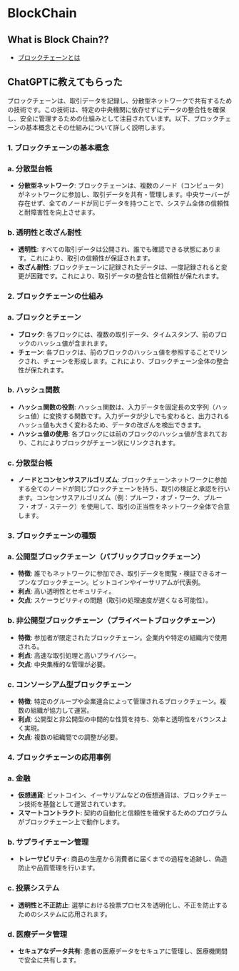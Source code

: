 # BlockChain

## What is Block Chain??
- [ブロックチェーンとは](https://www.ntt.com/bizon/glossary/j-h/block-chain.html#:~:text=%E3%83%96%E3%83%AD%E3%83%83%E3%82%AF%E3%81%A8%E5%91%BC%E3%81%B0%E3%82%8C%E3%82%8B%E5%8D%98%E4%BD%8D%E3%81%A7,%E3%81%95%E3%82%8C%E3%82%8B%E6%8A%80%E8%A1%93%E3%81%AE%E3%81%93%E3%81%A8%E3%80%82)

## ChatGPTに教えてもらった
ブロックチェーンは、取引データを記録し、分散型ネットワークで共有するための技術です。この技術は、特定の中央機関に依存せずにデータの整合性を確保し、安全に管理するための仕組みとして注目されています。以下、ブロックチェーンの基本概念とその仕組みについて詳しく説明します。

### **1. ブロックチェーンの基本概念**

### **a. 分散型台帳**

- **分散型ネットワーク**: ブロックチェーンは、複数のノード（コンピュータ）がネットワークに参加し、取引データを共有・管理します。中央サーバーが存在せず、全てのノードが同じデータを持つことで、システム全体の信頼性と耐障害性を向上させます。

### **b. 透明性と改ざん耐性**

- **透明性**: すべての取引データは公開され、誰でも確認できる状態にあります。これにより、取引の信頼性が保証されます。
- **改ざん耐性**: ブロックチェーンに記録されたデータは、一度記録されると変更が困難です。これにより、取引データの整合性と信頼性が保たれます。

### **2. ブロックチェーンの仕組み**

### **a. ブロックとチェーン**

- **ブロック**: 各ブロックには、複数の取引データ、タイムスタンプ、前のブロックのハッシュ値が含まれます。
- **チェーン**: 各ブロックは、前のブロックのハッシュ値を参照することでリンクされ、チェーンを形成します。これにより、ブロックチェーン全体の整合性が保たれます。

### **b. ハッシュ関数**

- **ハッシュ関数の役割**: ハッシュ関数は、入力データを固定長の文字列（ハッシュ値）に変換する関数です。入力データが少しでも変わると、出力されるハッシュ値も大きく変わるため、データの改ざんを検出できます。
- **ハッシュ値の使用**: 各ブロックには前のブロックのハッシュ値が含まれており、これによりブロックがチェーン状にリンクされます。

### **c. 分散型台帳**

- **ノードとコンセンサスアルゴリズム**: ブロックチェーンネットワークに参加する全てのノードが同じブロックチェーンを持ち、取引の検証と承認を行います。コンセンサスアルゴリズム（例：プルーフ・オブ・ワーク、プルーフ・オブ・ステーク）を使用して、取引の正当性をネットワーク全体で合意します。

### **3. ブロックチェーンの種類**

### **a. 公開型ブロックチェーン（パブリックブロックチェーン）**

- **特徴**: 誰でもネットワークに参加でき、取引データを閲覧・検証できるオープンなブロックチェーン。ビットコインやイーサリアムが代表例。
- **利点**: 高い透明性とセキュリティ。
- **欠点**: スケーラビリティの問題（取引の処理速度が遅くなる可能性）。

### **b. 非公開型ブロックチェーン（プライベートブロックチェーン）**

- **特徴**: 参加者が限定されたブロックチェーン。企業内や特定の組織内で使用される。
- **利点**: 高速な取引処理と高いプライバシー。
- **欠点**: 中央集権的な管理が必要。

### **c. コンソーシアム型ブロックチェーン**

- **特徴**: 特定のグループや企業連合によって管理されるブロックチェーン。複数の組織が協力して運営。
- **利点**: 公開型と非公開型の中間的な性質を持ち、効率と透明性をバランスよく実現。
- **欠点**: 複数の組織間での調整が必要。

### **4. ブロックチェーンの応用事例**

### **a. 金融**

- **仮想通貨**: ビットコイン、イーサリアムなどの仮想通貨は、ブロックチェーン技術を基盤として運営されています。
- **スマートコントラクト**: 契約の自動化と信頼性を確保するためのプログラムがブロックチェーン上で動作します。

### **b. サプライチェーン管理**

- **トレーサビリティ**: 商品の生産から消費者に届くまでの過程を追跡し、偽造防止や品質管理を行います。

### **c. 投票システム**

- **透明性と不正防止**: 選挙における投票プロセスを透明化し、不正を防止するためのシステムに応用されます。

### **d. 医療データ管理**

- **セキュアなデータ共有**: 患者の医療データをセキュアに管理し、医療機関間で安全に共有します。
